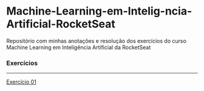 # Machine-Learning-em-Intelig-ncia-Artificial-RocketSeat
Repositório com minhas anotações e resolução dos exercícios do curso Machine Learning em Inteligência Artificial da RocketSeat


### Exercícios
---
[Exercício 01](https://github.com/Tiago-Alves-Pereira/Machine-Learning-em-Intelig-ncia-Artificial-RocketSeat/blob/master/Desafio%2001)
